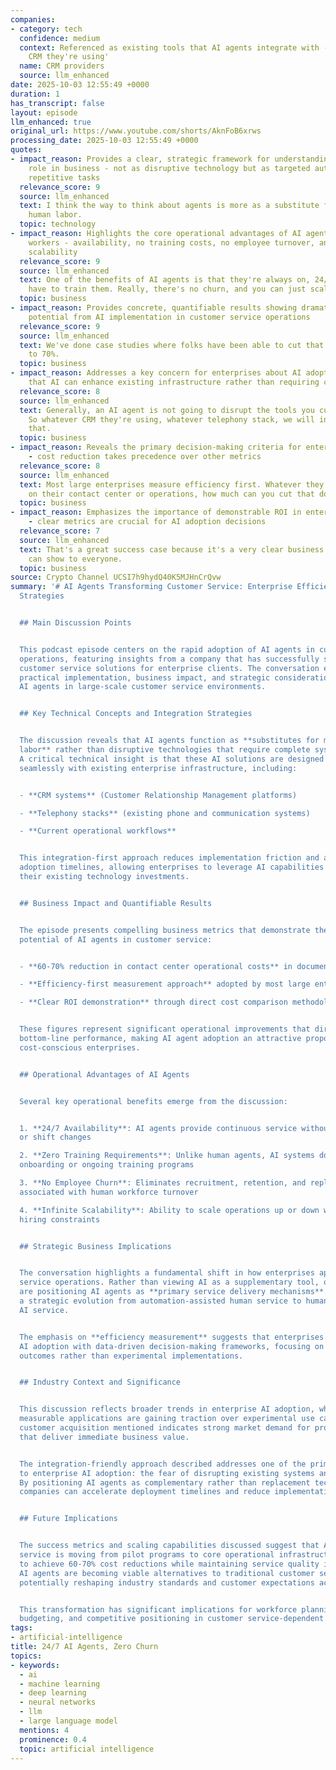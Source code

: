 ```yaml
---
companies:
- category: tech
  confidence: medium
  context: Referenced as existing tools that AI agents integrate with - 'whatever
    CRM they're using'
  name: CRM providers
  source: llm_enhanced
date: 2025-10-03 12:55:49 +0000
duration: 1
has_transcript: false
layout: episode
llm_enhanced: true
original_url: https://www.youtube.com/shorts/AknFoB6xrws
processing_date: 2025-10-03 12:55:49 +0000
quotes:
- impact_reason: Provides a clear, strategic framework for understanding AI agents'
    role in business - not as disruptive technology but as targeted automation for
    repetitive tasks
  relevance_score: 9
  source: llm_enhanced
  text: I think the way to think about agents is more as a substitute for mundane
    human labor.
  topic: technology
- impact_reason: Highlights the core operational advantages of AI agents over human
    workers - availability, no training costs, no employee turnover, and infinite
    scalability
  relevance_score: 9
  source: llm_enhanced
  text: One of the benefits of AI agents is that they're always on, 24/7. You don't
    have to train them. Really, there's no churn, and you can just scale them out.
  topic: business
- impact_reason: Provides concrete, quantifiable results showing dramatic cost savings
    potential from AI implementation in customer service operations
  relevance_score: 9
  source: llm_enhanced
  text: We've done case studies where folks have been able to cut that down by 60%
    to 70%.
  topic: business
- impact_reason: Addresses a key concern for enterprises about AI adoption - reassures
    that AI can enhance existing infrastructure rather than requiring complete overhaul
  relevance_score: 8
  source: llm_enhanced
  text: Generally, an AI agent is not going to disrupt the tools you currently have.
    So whatever CRM they're using, whatever telephony stack, we will integrate with
    that.
  topic: business
- impact_reason: Reveals the primary decision-making criteria for enterprise AI adoption
    - cost reduction takes precedence over other metrics
  relevance_score: 8
  source: llm_enhanced
  text: Most large enterprises measure efficiency first. Whatever they're spending
    on their contact center or operations, how much can you cut that down by?
  topic: business
- impact_reason: Emphasizes the importance of demonstrable ROI in enterprise sales
    - clear metrics are crucial for AI adoption decisions
  relevance_score: 7
  source: llm_enhanced
  text: That's a great success case because it's a very clear business case that you
    can show to everyone.
  topic: business
source: Crypto Channel UCSI7h9hydQ40K5MJHnCrQvw
summary: '# AI Agents Transforming Customer Service: Enterprise Efficiency and Integration
  Strategies


  ## Main Discussion Points


  This podcast episode centers on the rapid adoption of AI agents in customer service
  operations, featuring insights from a company that has successfully scaled AI-powered
  customer service solutions for enterprise clients. The conversation explores the
  practical implementation, business impact, and strategic considerations of deploying
  AI agents in large-scale customer service environments.


  ## Key Technical Concepts and Integration Strategies


  The discussion reveals that AI agents function as **substitutes for mundane human
  labor** rather than disruptive technologies that require complete system overhauls.
  A critical technical insight is that these AI solutions are designed to integrate
  seamlessly with existing enterprise infrastructure, including:


  - **CRM systems** (Customer Relationship Management platforms)

  - **Telephony stacks** (existing phone and communication systems)

  - **Current operational workflows**


  This integration-first approach reduces implementation friction and accelerates
  adoption timelines, allowing enterprises to leverage AI capabilities without abandoning
  their existing technology investments.


  ## Business Impact and Quantifiable Results


  The episode presents compelling business metrics that demonstrate the transformative
  potential of AI agents in customer service:


  - **60-70% reduction in contact center operational costs** in documented case studies

  - **Efficiency-first measurement approach** adopted by most large enterprises

  - **Clear ROI demonstration** through direct cost comparison methodologies


  These figures represent significant operational improvements that directly impact
  bottom-line performance, making AI agent adoption an attractive proposition for
  cost-conscious enterprises.


  ## Operational Advantages of AI Agents


  Several key operational benefits emerge from the discussion:


  1. **24/7 Availability**: AI agents provide continuous service without downtime
  or shift changes

  2. **Zero Training Requirements**: Unlike human agents, AI systems don''t require
  onboarding or ongoing training programs

  3. **No Employee Churn**: Eliminates recruitment, retention, and replacement costs
  associated with human workforce turnover

  4. **Infinite Scalability**: Ability to scale operations up or down without traditional
  hiring constraints


  ## Strategic Business Implications


  The conversation highlights a fundamental shift in how enterprises approach customer
  service operations. Rather than viewing AI as a supplementary tool, organizations
  are positioning AI agents as **primary service delivery mechanisms**. This represents
  a strategic evolution from automation-assisted human service to human-supervised
  AI service.


  The emphasis on **efficiency measurement** suggests that enterprises are approaching
  AI adoption with data-driven decision-making frameworks, focusing on quantifiable
  outcomes rather than experimental implementations.


  ## Industry Context and Significance


  This discussion reflects broader trends in enterprise AI adoption, where practical,
  measurable applications are gaining traction over experimental use cases. The rapid
  customer acquisition mentioned indicates strong market demand for proven AI solutions
  that deliver immediate business value.


  The integration-friendly approach described addresses one of the primary barriers
  to enterprise AI adoption: the fear of disrupting existing systems and workflows.
  By positioning AI agents as complementary rather than replacement technologies,
  companies can accelerate deployment timelines and reduce implementation risks.


  ## Future Implications


  The success metrics and scaling capabilities discussed suggest that AI-powered customer
  service is moving from pilot programs to core operational infrastructure. The ability
  to achieve 60-70% cost reductions while maintaining service quality indicates that
  AI agents are becoming viable alternatives to traditional customer service models,
  potentially reshaping industry standards and customer expectations across sectors.


  This transformation has significant implications for workforce planning, operational
  budgeting, and competitive positioning in customer service-dependent industries.'
tags:
- artificial-intelligence
title: 24/7 AI Agents, Zero Churn
topics:
- keywords:
  - ai
  - machine learning
  - deep learning
  - neural networks
  - llm
  - large language model
  mentions: 4
  prominence: 0.4
  topic: artificial intelligence
---
```


<!-- Episode automatically generated from analysis data -->
<!-- Processing completed: 2025-10-03 12:55:49 UTC -->
